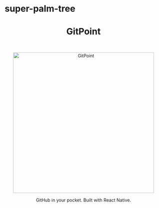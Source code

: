 # super-palm-tree

<h1 align="center"> GitPoint </h1> <br>
<p align="center">
  <a href="https://gitpoint.co/">
    <img alt="GitPoint" title="GitPoint" src="../img/logo.svg" width="450">
  </a>
</p>

<p align="center">
  GitHub in your pocket. Built with React Native.
</p>
